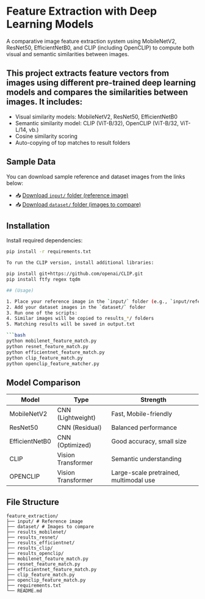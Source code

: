 # Feature Extraction with Deep Learning Models

A comparative image feature extraction system using MobileNetV2, ResNet50, EfficientNetB0, and CLIP (including OpenCLIP) to compute both visual and semantic similarities between images.

## This project extracts feature vectors from images using different pre-trained deep learning models and compares the similarities between images. It includes:

- Visual similarity models: MobileNetV2, ResNet50, EfficientNetB0
- Semantic similarity model: CLIP (ViT-B/32), OpenCLIP (ViT-B/32, ViT-L/14, vb.)
- Cosine similarity scoring
- Auto-copying of top matches to result folders

## Sample Data

You can download sample reference and dataset images from the links below:

- 📥 [Download `input/` folder (reference image)](https://drive.google.com/drive/folders/1n3GDFoQeQnrIUr1jWmqPmk-Ma1oX2laO?usp=sharing)
- 📥 [Download `dataset/` folder (images to compare)](https://drive.google.com/drive/folders/1VcItX9HWAGZfJxiO_DKOUbtOPEcAq0lZ?usp=sharing)


## Installation

Install required dependencies:

```bash
pip install -r requirements.txt

To run the CLIP version, install additional libraries:

pip install git+https://github.com/openai/CLIP.git
pip install ftfy regex tqdm

## (Usage)

1. Place your reference image in the `input/` folder (e.g., `input/reference.jpg`)
2. Add your dataset images in the `dataset/` folder
3. Run one of the scripts:
4. Similar images will be copied to results_*/ folders
5. Matching results will be saved in output.txt

```bash
python mobilenet_feature_match.py
python resnet_feature_match.py
python efficientnet_feature_match.py
python clip_feature_match.py
python openclip_feature_matcher.py
```

## Model Comparison

| Model          | Type               | Strength                              |
|----------------|--------------------|---------------------------------------|
| MobileNetV2    | CNN (Lightweight)  | Fast, Mobile-friendly                 |
| ResNet50       | CNN (Residual)     | Balanced performance                  |
| EfficientNetB0 | CNN (Optimized)    | Good accuracy, small size             |
| CLIP           | Vision Transformer | Semantic understanding                |
| OPENCLIP       | Vision Transformer |Large-scale pretrained, multimodal use |

## File Structure
```
feature_extraction/
├── input/ # Reference image
├── dataset/ # Images to compare
├── results_mobilenet/
├── results_resnet/
├── results_efficientnet/
├── results_clip/
├── results_openclip/
├── mobilenet_feature_match.py
├── resnet_feature_match.py
├── efficientnet_feature_match.py
├── clip_feature_match.py
├── openclip_feature_match.py
├── requirements.txt
└── README.md
```

